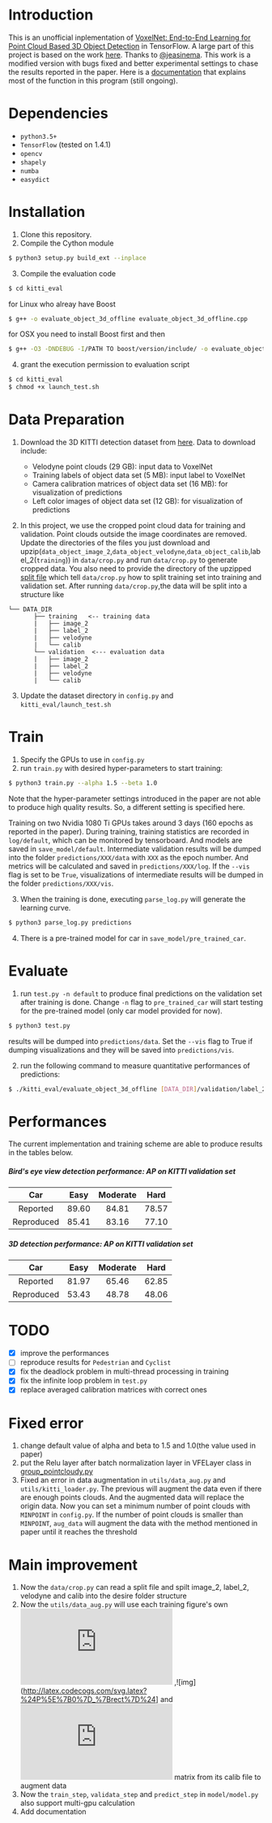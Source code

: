 # Introduction

This is an unofficial inplementation of [VoxelNet: End-to-End Learning for Point Cloud Based 3D Object Detection](https://arxiv.org/abs/1711.06396) in TensorFlow. A large part of this project is based on the work [here](https://github.com/jeasinema/VoxelNet-tensorflow). Thanks to [@jeasinema](https://github.com/jeasinema). This work is a modified version with bugs fixed and better experimental settings to chase the results reported in the paper. Here is a [documentation](https://github.com/chengxi95/voxelnet/blob/master/doc/Voxelnet.md) that explains most of the function in this program (still ongoing).

# Dependencies
- `python3.5+`
- `TensorFlow` (tested on 1.4.1)
- `opencv`
- `shapely`
- `numba`
- `easydict`

# Installation
1. Clone this repository.
2. Compile the Cython module
```bash
$ python3 setup.py build_ext --inplace
```
3. Compile the evaluation code
```bash
$ cd kitti_eval
```
for Linux who alreay have Boost
```bash
$ g++ -o evaluate_object_3d_offline evaluate_object_3d_offline.cpp
```
for OSX you need to install Boost first and then
```bash
$ g++ -O3 -DNDEBUG -I/PATH TO boost/version/include/ -o evaluate_object_3d_offline evaluate_object_3d_offline.cpp
```
4. grant the execution permission to evaluation script
```bash
$ cd kitti_eval
$ chmod +x launch_test.sh
```

# Data Preparation
1. Download the 3D KITTI detection dataset from [here](http://www.cvlibs.net/datasets/kitti/eval_object.php?obj_benchmark=3d). Data to download include:
    * Velodyne point clouds (29 GB): input data to VoxelNet
    * Training labels of object data set (5 MB): input label to VoxelNet
    * Camera calibration matrices of object data set (16 MB): for visualization of predictions
    * Left color images of object data set (12 GB): for visualization of predictions

2. In this project, we use the cropped point cloud data for training and validation. Point clouds outside the image coordinates are removed. Update the directories of the files you just download and upzip(`data_object_image_2`,`data_object_velodyne`,`data_object_calib`,label_2(`training`)) in `data/crop.py` and run `data/crop.py` to generate cropped data. You also need to provide the directory of the upzipped [split file](https://xiaozhichen.github.io/files/mv3d/imagesets.tar.gz) which tell `data/crop.py` how to split training set into training and validation set. After running `data/crop.py`,the data will be split into a structure like 
```plain
└── DATA_DIR
       ├── training   <-- training data
       |   ├── image_2
       |   ├── label_2
       |   ├── velodyne
       |   └── calib
       └── validation  <--- evaluation data
       |   ├── image_2
       |   ├── label_2
       |   ├── velodyne
       |   └── calib
```
        
3. Update the dataset directory in `config.py` and `kitti_eval/launch_test.sh`

# Train
1. Specify the GPUs to use in `config.py`
2. run `train.py` with desired hyper-parameters to start training:
```bash
$ python3 train.py --alpha 1.5 --beta 1.0
```
Note that the hyper-parameter settings introduced in the paper are not able to produce high quality results. So, a different setting is specified here.

Training on two Nvidia 1080 Ti GPUs takes around 3 days (160 epochs as reported in the paper). During training, training statistics are recorded in `log/default`, which can be monitored by tensorboard. And models are saved in `save_model/default`. Intermediate validation results will be dumped into the folder `predictions/XXX/data` with `XXX` as the epoch number. And metrics will be calculated and saved in  `predictions/XXX/log`. If the `--vis` flag is set to be `True`, visualizations of intermediate results will be dumped in the folder `predictions/XXX/vis`.

3. When the training is done, executing `parse_log.py` will generate the learning curve.
```bash
$ python3 parse_log.py predictions
```

4. There is a pre-trained model for car in `save_model/pre_trained_car`.


# Evaluate
1. run `test.py -n default` to produce final predictions on the validation set after training is done. Change `-n` flag to `pre_trained_car` will start testing for the pre-trained model (only car model provided for now).
```bash
$ python3 test.py
```
results will be dumped into `predictions/data`. Set the `--vis` flag to True if dumping visualizations and they will be saved into `predictions/vis`.

2. run the following command to measure quantitative performances of predictions:
```bash
$ ./kitti_eval/evaluate_object_3d_offline [DATA_DIR]/validation/label_2 ./predictions
```

# Performances

The current implementation and training scheme are able to produce results in the tables below.

##### Bird's eye view detection performance: AP on KITTI validation set

| Car | Easy | Moderate | Hard |
|:-:|:-:|:-:|:-:|
| Reported | 89.60 | 84.81 | 78.57 |
| Reproduced | 85.41  | 83.16  | 77.10 |

##### 3D detection performance: AP on KITTI validation set

| Car | Easy | Moderate | Hard |
|:-:|:-:|:-:|:-:|
| Reported | 81.97 | 65.46 | 62.85 |
| Reproduced | 53.43  | 48.78 | 48.06 |

# TODO
- [X] improve the performances
- [ ] reproduce results for `Pedestrian` and `Cyclist`
- [X] fix the deadlock problem in multi-thread processing in training
- [X] fix the infinite loop problem in `test.py`
- [X] replace averaged calibration matrices with correct ones

# Fixed error
1. change default value of alpha and beta to 1.5 and 1.0(the value used in paper)
2. put the Relu layer after batch normalization layer in VFELayer class in [group_pointcloudy.py](https://github.com/qianguih/voxelnet/blob/master/model/group_pointcloud.py)
3. Fixed an error in data augmentation in `utils/data_aug.py` and `utils/kitti_loader.py`. The previous will augment the data even if there are enough points clouds. And the augmented data will replace the origin data. Now you can set a minimum number of point clouds with `MINPOINT` in `config.py`. If the number of point clouds is smaller than `MINPOINT`, `aug_data` will augment the data with the method mentioned in paper until it reaches the threshold

# Main improvement
1. Now the `data/crop.py` can read a split file and spilt image_2, label_2, velodyne and calib into the desire folder structure
2. Now the `utils/data_aug.py` will use each training figure's own ![img](http://latex.codecogs.com/svg.latex?%24P_%7Brect%7D%24) ,![img](http://latex.codecogs.com/svg.latex?%24P%5E%7B0%7D_%7Brect%7D%24] and ![img](http://latex.codecogs.com/svg.latex?%24T%5E%7Bcam%7D_%7Bvelo%7D%24+) matrix from its calib file to augment data 
3. Now the `train_step`, `validata_step` and `predict_step` in `model/model.py` also support multi-gpu calculation
4. Add documentation
